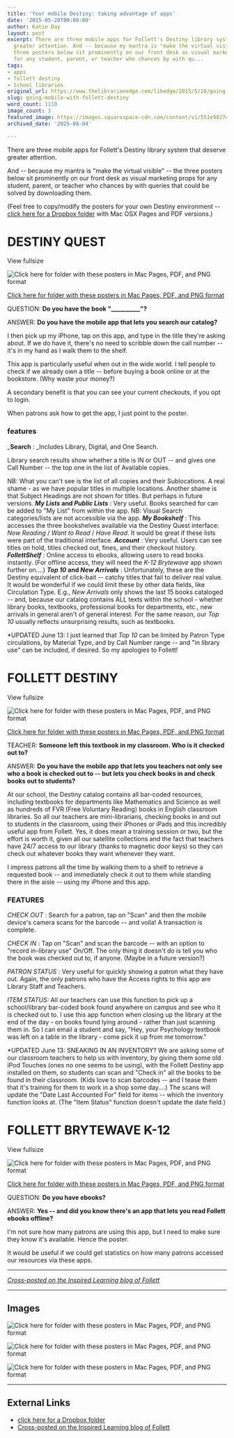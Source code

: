 ```yaml
---
title: 'Your mobile Destiny: taking advantage of apps'
date: '2015-05-28T00:00:00'
author: Katie Day
layout: post
excerpt: There are three mobile apps for Follett's Destiny library system that deserve
  greater attention. And -- because my mantra is "make the virtual visible" -- the
  three posters below sit prominently on our front desk as visual marketing props
  for any student, parent, or teacher who chances by with qu...
tags:
- apps
- follett destiny
- School libraries
original_url: https://www.thelibrarianedge.com/libedge/2015/5/28/going-mobile-with-follett-destiny
slug: going-mobile-with-follett-destiny
word_count: 1110
image_count: 3
featured_image: https://images.squarespace-cdn.com/content/v1/551e9827e4b0a00742213303/1432975402346-0FANC3QJQXGPVN7A1RAG/Follett+Destiny+mobile+app+POSTER.png
archived_date: '2025-08-04'

---
```


There are three mobile apps for Follett's Destiny library system that deserve greater attention.

And -- because my mantra is "make the virtual visible" -- the three posters below sit prominently on our front desk as visual marketing props for any student, parent, or teacher who chances by with queries that could be solved by downloading them.

\(Feel free to copy/modify the posters for your own Destiny environment -- [click here for a Dropbox folder](https://www.dropbox.com/sh/2v48k4ynedpjdfg/AAAk4_RCYGyNCaaYQyWZeZ0Ha?dl=0) with Mac OSX Pages and PDF versions.\)


# DESTINY QUEST

View fullsize

![Click here for folder with these posters in Mac Pages, PDF, and PNG format](https://images.squarespace-cdn.com/content/v1/551e9827e4b0a00742213303/1432975402346-0FANC3QJQXGPVN7A1RAG/Follett+Destiny+mobile+app+POSTER.png)

[Click here for folder with these posters in Mac Pages, PDF, and PNG format](https://www.dropbox.com/sh/2v48k4ynedpjdfg/AAAk4_RCYGyNCaaYQyWZeZ0Ha?dl=0)

QUESTION: **Do you have the book "\_\_\_\_\_\_\_\_\_\_"?**

ANSWER: **Do you have the mobile app that lets you search our catalog?**

I then pick up my iPhone, tap on this app, and type in the title they're asking about. If we do have it, there's no need to scribble down the call number -- it's in my hand as I walk them to the shelf.

This app is particularly useful when out in the wide world. I tell people to check if we already own a title -- before buying a book online or at the bookstore. \(Why waste your money?\)

A secondary benefit is that you can see your current checkouts, if you opt to login.

When patrons ask how to get the app, I just point to the poster.


### features

 _**Search** : _Includes Library, Digital, and One Search.

Library search results show whether a title is IN or OUT -- and gives one Call Number -- the top one in the list of Available copies.

NB: What you can't see is the list of all copies and their Sublocations. A real shame - as we have popular titles in multiple locations. Another shame is that Subject Headings are not shown for titles. But perhaps in future versions.
**_My Lists_ and _Public Lists_** : Very useful. Books searched for can be added to "My List" from within the app. NB: Visual Search categories/lists are not accessible via the app.
**_My Bookshelf_** : This accesses the three bookshelves available via the Destiny Quest interface: _Now Reading_ / _Want to Read_ / _Have Read_. It would be great if these lists were part of the traditional interface.
**_Account_** : Very useful. Users can see titles on hold, titles checked out, fines, and their checkout history.
**_FollettShelf_** : Online access to ebooks, allowing users to read books instantly. \(For offline access, they will need the _K-12 Brytewave_ app shown further on....\)
**_Top 10_ and _New Arrivals_** : Unfortunately, these are the Destiny equivalent of click-bait -- catchy titles that fail to deliver real value. It would be wonderful if we could limit these by other data fields, like Circulation Type. E.g., _New Arrivals_ only shows the last 15 books cataloged -- and, because our catalog contains ALL texts within the school - whether library books, textbooks, professional books for departments, etc., new arrivals in general aren't of general interest. For the same reason, our _Top 10_ usually reflects unsurprising results, such as textbooks.

\*UPDATED June 13: I just learned that _Top 10_ can be limited by Patron Type circulations, by Material Type, and by Call Number range -- and "in library use" can be included, if desired. So my apologies to Follett\!


# FOLLETT DESTINY

View fullsize

![Click here for folder with these posters in Mac Pages, PDF, and PNG format](https://images.squarespace-cdn.com/content/v1/551e9827e4b0a00742213303/1432975655512-2OH3N496MZV7NI1RUUGE/image-asset.png)

[Click here for folder with these posters in Mac Pages, PDF, and PNG format](https://www.dropbox.com/sh/2v48k4ynedpjdfg/AAAk4_RCYGyNCaaYQyWZeZ0Ha?dl=0)

TEACHER: **Someone left this textbook in my classroom. Who is it checked out to?**

ANSWER: **Do you have the mobile app that lets you teachers not only see who a book is checked out to -- but lets you check books in and check books out to students?**

At our school, the Destiny catalog contains all bar-coded resources, including textbooks for departments like Mathematics and Science as well as hundreds of FVR \(Free Voluntary Reading\) books in English classroom libraries. So all our teachers are mini-librarians, checking books in and out to students in the classroom, using their iPhones or iPads and this incredibly useful app from Follett. Yes, it does mean a training session or two, but the effort is worth it, given all our satellite collections and the fact that teachers have 24/7 access to our library \(thanks to magnetic door keys\) so they can check out whatever books they want whenever they want.

I impress patrons all the time by walking them to a shelf to retrieve a requested book -- and immediately check it out to them while standing there in the aisle -- using my iPhone and this app.


### FEATURES

 _CHECK OUT_ : Search for a patron, tap on "Scan" and then the mobile device's camera scans for the barcode -- and voila\! A transaction is complete.

_CHECK IN_ : Tap on "Scan" and scan the barcode -- with an option to "record in-library use" On/Off. The only thing it doesn't do is tell you who the book was checked out to, if anyone. \(Maybe in a future version?\)

_PATRON STATUS_ : Very useful for quickly showing a patron what they have out. Again, the only patrons who have the Access rights to this app are Library Staff and Teachers.

 _ITEM STATUS:_ All our teachers can use this function to pick up a school/library bar-coded book found anywhere on campus and see who it is checked out to. I use this app function when closing up the library at the end of the day - on books found lying around - rather than just scanning them in. So I can email a student and say, "Hey, your Psychology textbook was left on a table in the library - come pick it up from me tomorrow."

\*UPDATED June 13: SNEAKING IN AN INVENTORY? We are asking some of our classroom teachers to help us with inventory, by giving them some old iPod Touches \(ones no one seems to be using\), with the Follett Destiny app installed on them, so students can scan and "Check in" all the books to be found in their classroom. \(Kids love to scan barcodes -- and I tease them that it's training for them to work in a shop some day....\) The scans will update the "Date Last Accounted For" field for items -- which the inventory function looks at. \(The "Item Status" function doesn't update the date field.\)


# FOLLETT BRYTEWAVE K-12

View fullsize

![Click here for folder with these posters in Mac Pages, PDF, and PNG format](https://images.squarespace-cdn.com/content/v1/551e9827e4b0a00742213303/1432975765779-RAKD5UCQOAT3QFLWN4W7/image-asset.png)

[Click here for folder with these posters in Mac Pages, PDF, and PNG format](https://www.dropbox.com/sh/2v48k4ynedpjdfg/AAAk4_RCYGyNCaaYQyWZeZ0Ha?dl=0)

QUESTION: **Do you have ebooks?**

ANSWER: **Yes -- and did you know there's an app that lets you read Follett ebooks offline?**

I'm not sure how many patrons are using this app, but I need to make sure they know it's available. Hence the poster.

It would be useful if we could get statistics on how many patrons accessed our resources via these apps.
* * *

_[Cross-posted on the Inspired Learning blog of Follett](http://onefollettlearning.tumblr.com/)_

---

## Images

![Click here for folder with these posters in Mac Pages, PDF, and PNG format](https://images.squarespace-cdn.com/content/v1/551e9827e4b0a00742213303/1432975402346-0FANC3QJQXGPVN7A1RAG/Follett+Destiny+mobile+app+POSTER.png)

![Click here for folder with these posters in Mac Pages, PDF, and PNG format](https://images.squarespace-cdn.com/content/v1/551e9827e4b0a00742213303/1432975655512-2OH3N496MZV7NI1RUUGE/image-asset.png)

![Click here for folder with these posters in Mac Pages, PDF, and PNG format](https://images.squarespace-cdn.com/content/v1/551e9827e4b0a00742213303/1432975765779-RAKD5UCQOAT3QFLWN4W7/image-asset.png)



---

## External Links

- [click here for a Dropbox folder](https://www.dropbox.com/sh/2v48k4ynedpjdfg/AAAk4_RCYGyNCaaYQyWZeZ0Ha?dl=0)
- [Cross-posted on the Inspired Learning blog of Follett](http://onefollettlearning.tumblr.com/)
